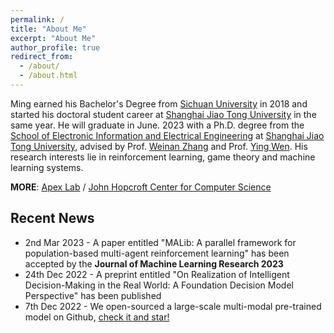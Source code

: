 ```yaml
---
permalink: /
title: "About Me"
excerpt: "About Me"
author_profile: true
redirect_from: 
  - /about/
  - /about.html
---
```


Ming earned his Bachelor's Degree from [Sichuan University](http://en.scu.edu.cn) in 2018 and started his doctoral student career at [Shanghai Jiao Tong University](https://www.sjtu.edu.cn) in the same year. He will graduate in June. 2023 with a Ph.D. degree from the [School of Electronic Information and Electrical Engineering](http://www.seiee.sjtu.edu.cn/) at [Shanghai Jiao Tong University](https://www.sjtu.edu.cn), advised by Prof. [Weinan Zhang](http://wnzhang.net) and Prof. [Ying Wen](https://yingwen.io). His research interests lie in reinforcement learning, game theory and machine learning systems.


**MORE**: [Apex Lab](http://apexlab.org) / [John Hopcroft Center for Computer Science](http://jhc.sjtu.edu.cn)


## Recent News

- 2nd Mar 2023 - A paper entitled "MALib: A parallel framework for population-based multi-agent reinforcement learning" has been accepted by the **Journal of Machine Learning Research 2023**
- 24th Dec 2022 - A preprint entitled "On Realization of Intelligent Decision-Making in the Real World: A Foundation Decision Model Perspective" has been published
- 7th Dec 2022 - We open-sourced a large-scale multi-modal pre-trained model on Github, [check it and star!](https://github.com/Shanghai-Digital-Brain-Laboratory/BDM-DB1)
